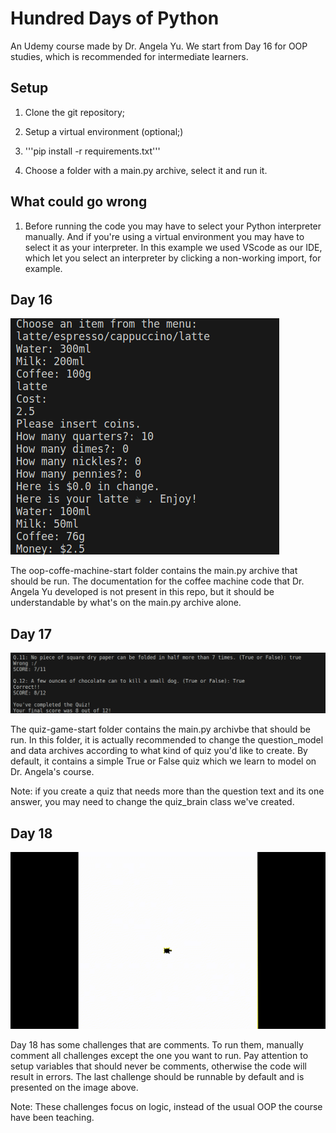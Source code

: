 # Hundred Days of Python

An Udemy course made by Dr. Angela Yu.
We start from Day 16 for OOP studies, which is recommended for intermediate learners.

## Setup

1. Clone the git repository;

2. Setup a virtual environment (optional;)

3. '''pip install -r requirements.txt'''

4. Choose a folder with a main.py archive, select it and run it.

## What could go wrong

1. Before running the code you may have to select your Python interpreter manually.
And if you're using a virtual environment you may have to select it as your interpreter.
In this example we used VScode as our IDE, which let you select an interpreter by clicking a non-working import, for example.

## Day 16

![Example Image](images/day-16.png)

The oop-coffe-machine-start folder contains the main.py archive that should be run.
The documentation for the coffee machine code that Dr. Angela Yu developed is not present
in this repo, but it should be understandable by what's on the main.py archive alone.

## Day 17

![Example Image](images/day-17.png)

The quiz-game-start folder contains the main.py archivbe that should be run.
In this folder, it is actually recommended to change the question_model and data archives
according to what kind of quiz you'd like to create. By default, it contains a simple
True or False quiz which we learn to model on Dr. Angela's course.

Note: if you create a quiz that needs more than the question text and its one answer, 
you may need to change the quiz_brain class we've created.

## Day 18

![Example Image](images/day-18.GIF)

Day 18 has some challenges that are comments. To run them, manually comment
all challenges except the one you want to run. Pay attention to setup variables
that should never be comments, otherwise the code will result in errors.
The last challenge should be runnable by default and is presented on the image above.

Note: These challenges focus on logic, instead of the usual OOP the course have been teaching.
